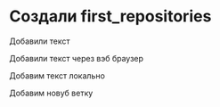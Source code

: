 ﻿# Создали first_repositories

Добавили текст

Добавили текст через вэб браузер

Добавим текст локально

Добавим новуб ветку